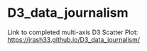 # D3_data_journalism

Link to completed multi-axis D3 Scatter Plot: https://jrash33.github.io/D3_data_journalism/
